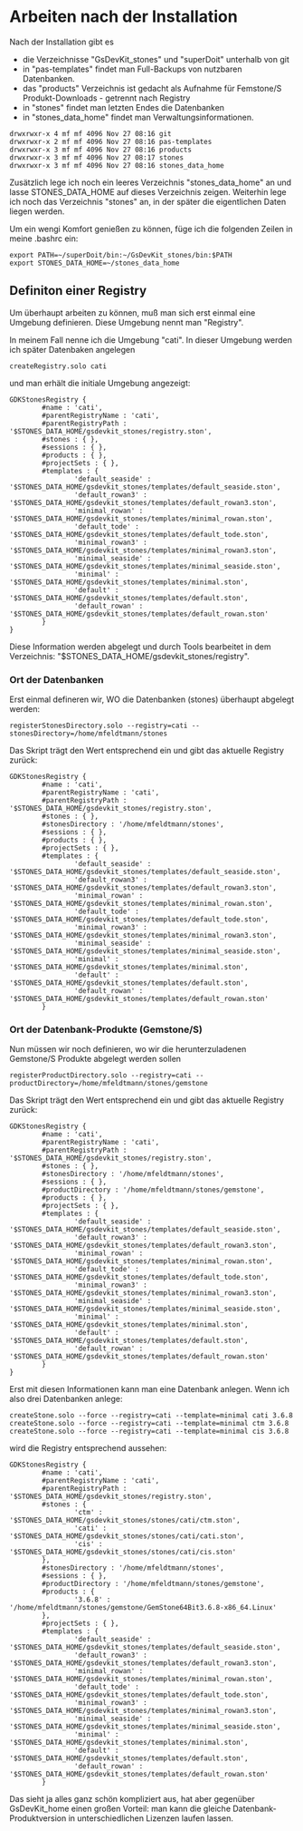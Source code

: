 # Arbeiten nach der Installation

Nach der Installation gibt es 

- die Verzeichnisse "GsDevKit_stones" und "superDoit" unterhalb von git
- in "pas-templates" findet man Full-Backups von nutzbaren Datenbanken.
- das "products" Verzeichnis ist gedacht als Aufnahme für Femstone/S Produkt-Downloads - getrennt nach Registry
- in "stones" findet man letzten Endes die Datenbanken
- in "stones_data_home" findet man Verwaltungsinformationen.
 

```
drwxrwxr-x 4 mf mf 4096 Nov 27 08:16 git
drwxrwxr-x 2 mf mf 4096 Nov 27 08:16 pas-templates
drwxrwxr-x 3 mf mf 4096 Nov 27 08:16 products
drwxrwxr-x 3 mf mf 4096 Nov 27 08:17 stones
drwxrwxr-x 3 mf mf 4096 Nov 27 08:16 stones_data_home
```

Zusätzlich lege ich noch ein leeres Verzeichnis "stones_data_home" an und lasse STONES_DATA_HOME auf dieses Verzeichnis zeigen. Weiterhin lege ich noch das Verzeichnis "stones" an, in der später die eigentlichen Daten liegen werden.

Um ein wengi Komfort genießen zu können, füge ich die folgenden Zeilen in meine .bashrc ein:

```
export PATH=~/superDoit/bin:~/GsDevKit_stones/bin:$PATH
export STONES_DATA_HOME=~/stones_data_home
```

## Definiton einer Registry

Um überhaupt arbeiten zu können, muß man sich erst einmal eine Umgebung definieren. Diese Umgebung nennt man "Registry". 

In meinem Fall nenne ich die Umgebung "cati". In dieser Umgebung werden ich später Datenbaken angelegen

```
createRegistry.solo cati
```

und man erhält die initiale Umgebung angezeigt:

```
GDKStonesRegistry {
        #name : 'cati',
        #parentRegistryName : 'cati',
        #parentRegistryPath : '$STONES_DATA_HOME/gsdevkit_stones/registry.ston',
        #stones : { },
        #sessions : { },
        #products : { },
        #projectSets : { },
        #templates : {
                'default_seaside' : '$STONES_DATA_HOME/gsdevkit_stones/templates/default_seaside.ston',
                'default_rowan3' : '$STONES_DATA_HOME/gsdevkit_stones/templates/default_rowan3.ston',
                'minimal_rowan' : '$STONES_DATA_HOME/gsdevkit_stones/templates/minimal_rowan.ston',
                'default_tode' : '$STONES_DATA_HOME/gsdevkit_stones/templates/default_tode.ston',
                'minimal_rowan3' : '$STONES_DATA_HOME/gsdevkit_stones/templates/minimal_rowan3.ston',
                'minimal_seaside' : '$STONES_DATA_HOME/gsdevkit_stones/templates/minimal_seaside.ston',
                'minimal' : '$STONES_DATA_HOME/gsdevkit_stones/templates/minimal.ston',
                'default' : '$STONES_DATA_HOME/gsdevkit_stones/templates/default.ston',
                'default_rowan' : '$STONES_DATA_HOME/gsdevkit_stones/templates/default_rowan.ston'
        }
}
```
Diese Information werden abgelegt und durch Tools bearbeitet in dem Verzeichnis: "$STONES_DATA_HOME/gsdevkit_stones/registry".

### Ort der Datenbanken

Erst einmal defineren wir, WO die Datenbanken (stones) überhaupt abgelegt werden:

```
registerStonesDirectory.solo --registry=cati --stonesDirectory=/home/mfeldtmann/stones
```
Das Skript trägt den Wert entsprechend ein und gibt das aktuelle Registry zurück:

```
GDKStonesRegistry {
        #name : 'cati',
        #parentRegistryName : 'cati',
        #parentRegistryPath : '$STONES_DATA_HOME/gsdevkit_stones/registry.ston',
        #stones : { },
        #stonesDirectory : '/home/mfeldtmann/stones',
        #sessions : { },
        #products : { },
        #projectSets : { },
        #templates : {
                'default_seaside' : '$STONES_DATA_HOME/gsdevkit_stones/templates/default_seaside.ston',
                'default_rowan3' : '$STONES_DATA_HOME/gsdevkit_stones/templates/default_rowan3.ston',
                'minimal_rowan' : '$STONES_DATA_HOME/gsdevkit_stones/templates/minimal_rowan.ston',
                'default_tode' : '$STONES_DATA_HOME/gsdevkit_stones/templates/default_tode.ston',
                'minimal_rowan3' : '$STONES_DATA_HOME/gsdevkit_stones/templates/minimal_rowan3.ston',
                'minimal_seaside' : '$STONES_DATA_HOME/gsdevkit_stones/templates/minimal_seaside.ston',
                'minimal' : '$STONES_DATA_HOME/gsdevkit_stones/templates/minimal.ston',
                'default' : '$STONES_DATA_HOME/gsdevkit_stones/templates/default.ston',
                'default_rowan' : '$STONES_DATA_HOME/gsdevkit_stones/templates/default_rowan.ston'
        }
```
### Ort der Datenbank-Produkte (Gemstone/S)

Nun müssen wir noch definieren, wo wir die herunterzuladenen Gemstone/S Produkte abgelegt werden sollen

```
registerProductDirectory.solo --registry=cati --productDirectory=/home/mfeldtmann/stones/gemstone
```

Das Skript trägt den Wert entsprechend ein und gibt das aktuelle Registry zurück:
```
GDKStonesRegistry {
        #name : 'cati',
        #parentRegistryName : 'cati',
        #parentRegistryPath : '$STONES_DATA_HOME/gsdevkit_stones/registry.ston',
        #stones : { },
        #stonesDirectory : '/home/mfeldtmann/stones',
        #sessions : { },
        #productDirectory : '/home/mfeldtmann/stones/gemstone',
        #products : { },
        #projectSets : { },
        #templates : {
                'default_seaside' : '$STONES_DATA_HOME/gsdevkit_stones/templates/default_seaside.ston',
                'default_rowan3' : '$STONES_DATA_HOME/gsdevkit_stones/templates/default_rowan3.ston',
                'minimal_rowan' : '$STONES_DATA_HOME/gsdevkit_stones/templates/minimal_rowan.ston',
                'default_tode' : '$STONES_DATA_HOME/gsdevkit_stones/templates/default_tode.ston',
                'minimal_rowan3' : '$STONES_DATA_HOME/gsdevkit_stones/templates/minimal_rowan3.ston',
                'minimal_seaside' : '$STONES_DATA_HOME/gsdevkit_stones/templates/minimal_seaside.ston',
                'minimal' : '$STONES_DATA_HOME/gsdevkit_stones/templates/minimal.ston',
                'default' : '$STONES_DATA_HOME/gsdevkit_stones/templates/default.ston',
                'default_rowan' : '$STONES_DATA_HOME/gsdevkit_stones/templates/default_rowan.ston'
        }
}
```

Erst mit diesen Informationen kann man eine Datenbank anlegen. Wenn ich also drei Datenbanken anlege:

```
createStone.solo --force --registry=cati --template=minimal cati 3.6.8
createStone.solo --force --registry=cati --template=minimal ctm 3.6.8
createStone.solo --force --registry=cati --template=minimal cis 3.6.8
```

wird die Registry entsprechend aussehen:

```
GDKStonesRegistry {
        #name : 'cati',
        #parentRegistryName : 'cati',
        #parentRegistryPath : '$STONES_DATA_HOME/gsdevkit_stones/registry.ston',
        #stones : {
                'ctm' : '$STONES_DATA_HOME/gsdevkit_stones/stones/cati/ctm.ston',
                'cati' : '$STONES_DATA_HOME/gsdevkit_stones/stones/cati/cati.ston',
                'cis' : '$STONES_DATA_HOME/gsdevkit_stones/stones/cati/cis.ston'
        },
        #stonesDirectory : '/home/mfeldtmann/stones',
        #sessions : { },
        #productDirectory : '/home/mfeldtmann/stones/gemstone',
        #products : {
                '3.6.8' : '/home/mfeldtmann/stones/gemstone/GemStone64Bit3.6.8-x86_64.Linux'
        },
        #projectSets : { },
        #templates : {
                'default_seaside' : '$STONES_DATA_HOME/gsdevkit_stones/templates/default_seaside.ston',
                'default_rowan3' : '$STONES_DATA_HOME/gsdevkit_stones/templates/default_rowan3.ston',
                'minimal_rowan' : '$STONES_DATA_HOME/gsdevkit_stones/templates/minimal_rowan.ston',
                'default_tode' : '$STONES_DATA_HOME/gsdevkit_stones/templates/default_tode.ston',
                'minimal_rowan3' : '$STONES_DATA_HOME/gsdevkit_stones/templates/minimal_rowan3.ston',
                'minimal_seaside' : '$STONES_DATA_HOME/gsdevkit_stones/templates/minimal_seaside.ston',
                'minimal' : '$STONES_DATA_HOME/gsdevkit_stones/templates/minimal.ston',
                'default' : '$STONES_DATA_HOME/gsdevkit_stones/templates/default.ston',
                'default_rowan' : '$STONES_DATA_HOME/gsdevkit_stones/templates/default_rowan.ston'
        }
```
Das sieht ja alles ganz schön kompliziert aus, hat aber gegenüber GsDevKit_home einen großen Vorteil: man kann die gleiche Datenbank-Produktversion in unterschiedlichen Lizenzen laufen lassen.
